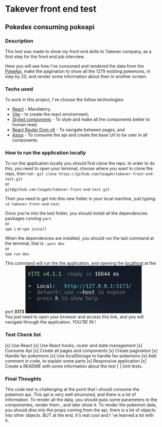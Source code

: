# Takever front end test

## Pokedex consuming pokeapi

### Description

This test was made to show my front end skills to Takever company, as a first step for the front end job interview.

Here you will see how I've consumed and rendered the data from the [PokeApi]('https://pokeapi.co/api'), make the pagination to show all the 1279 existing pokemons, in step by 20, and render some information about then in another screen.

### Techs used

To work in this project, I've choose the follow technologies:
  
- [React](https://reactjs.org) - Mandatory;
- [Vite](https://vitejs.dev) - to create the react environment;
- [Styled components](https://styled-components.com) - To style and make all the components better to human read;
- [React Router Dom v6](reactrouter.com/) - To navigate between pages, and
- [Axios](https://axios-http.com/) - To consume the api and create the base Url to be user in all components

### How to run the application locally

To run the application locally you should first clone the repo. In order to do this, you need to open your terminal, choose where you want to clone the repo, then run :
`git clone https://github.com/Ceagah/takever-front-end-test.git`  
or  
`git@github.com:Ceagah/takever-front-end-test.git`  

Then you need to get into this new folder in your local machine, just typing:
`cd takever-front-end-test`  

Once you're into the test folder, you should install all the dependencies packages running
`yarn`  
or  
`npm i` or `npm install`

When the dependencies are installed, you should run the last command at the terminal, that is :
`yarn dev`  
or  
`npm run dev`  

This command will run the the application, and opening the [localhost](https://127.0.0.1:5173) at the port ***5173***
<img src="./.vscode/terminal.png"/>  
You just need to open your browser and access this link, and you will navigate through the application. YOU'RE IN !

### Test Check list

[x] Use React
[x] Use React hooks, router and state management
[x] Consume Api
[x] Create all pages and components
[x] Create pagination
[x] Handle fav pokemons
[x] Use localStorage to handle fav pokemons
[x] Add comment in code, to explain some parts
[x] Responsive application
[x] Create a README with some information about the test
[ ] Unit tests.

### Final Thoughts

This code test is challenging at the point that i should consume the pokemon api. This api is very well structured, and there is a lot of information. To render all the data, you should pass some parameters to the componentes, render them , and later show it.
To render the pokemon data, you should dive into the props coming from the api, there is a lot of objects into other objects. BUT at the end, it's real cool and I 've learned a lot with it.